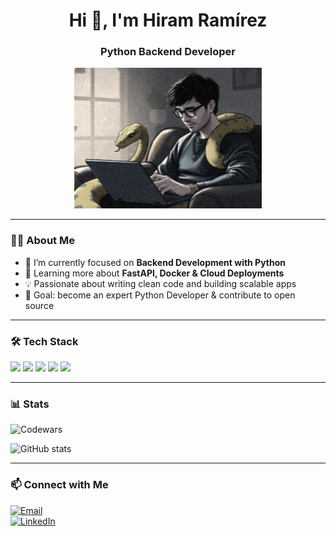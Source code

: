 <h1 align="center">Hi 👋, I'm Hiram Ramírez</h1>
<h3 align="center">Python Backend Developer</h3>

<p align="center">
  <img src="pythonFriend.gif" width="300" alt="Python pet"/>
</p>

---

### 👨‍💻 About Me
- 🔭 I’m currently focused on **Backend Development with Python**
- 🌱 Learning more about **FastAPI, Docker & Cloud Deployments**
- 💡 Passionate about writing clean code and building scalable apps
- 🎯 Goal: become an expert Python Developer & contribute to open source

---

### 🛠️ Tech Stack
<p align="left">
  <img src="https://cdn.jsdelivr.net/gh/devicons/devicon/icons/python/python-original.svg" width="40"/>
  <img src="https://cdn.jsdelivr.net/gh/devicons/devicon/icons/fastapi/fastapi-original.svg" width="40"/>
  <img src="https://cdn.jsdelivr.net/gh/devicons/devicon/icons/postgresql/postgresql-original.svg" width="40"/>
  <img src="https://cdn.jsdelivr.net/gh/devicons/devicon/icons/docker/docker-original.svg" width="40"/>
  <img src="https://cdn.jsdelivr.net/gh/devicons/devicon/icons/git/git-original.svg" width="40"/>
</p>

---

### 📊 Stats
![Codewars](https://github.r2v.ch/codewars?user=HiramRamirezR&stroke=COLOR)  

<p align="left">
  <img src="https://github-readme-stats.vercel.app/api?username=HiramRamirezR&show_icons=true&theme=tokyonight" alt="GitHub stats"/>
</p>

---

### 📫 Connect with Me
[![Email](https://img.shields.io/badge/Email-hiram.j.ramirez%40gmail.com-red?style=for-the-badge&logo=gmail)](mailto:hiram.j.ramirez@gmail.com)  
[![LinkedIn](https://img.shields.io/badge/LinkedIn-Hiram%20Ramirez-blue?style=for-the-badge&logo=linkedin)](https://www.linkedin.com/in/tuusuario/)

